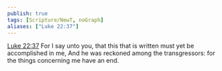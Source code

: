 ```yaml
---
publish: true
tags: [Scripture/NewT, noGraph]
aliases: ["Luke 22:37"]
---
```

[Luke 22:37](https://churchofjesuschrist.org/study/scriptures/nt/luke/22?lang=eng&id=p37#p37) For I say unto you, that this that is written must yet be accomplished in me, And he was reckoned among the transgressors: for the things concerning me have an end.
